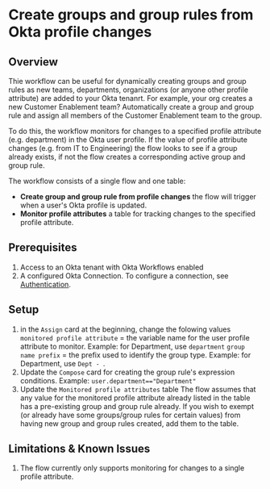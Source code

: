# Create groups and group rules from Okta profile changes

## Overview
Thie workflow can be useful for dynamically creating groups and group rules as new teams, departments, organizations (or anyone other profile attribute) are added to your Okta tenanrt. For example, your org creates a new Customer Enablement team? Automatically create a group and group rule and assign all members of the Customer Enablement team to the group.

To do this, the workflow monitors for changes to a specified profile attribute (e.g. department) in the Okta user profile. If the value of profile attribute changes (e.g. from IT to Engineering) the flow looks to see if a group already exists, if not the flow creates a corresponding active group and group rule.

The workflow consists of a single flow and one table:
- **Create group and group rule from profile changes** the flow will trigger when a user's Okta profile is updated.
- **Monitor profile attributes** a table for tracking changes to the specified profile attribute.

## Prerequisites
1. Access to an Okta tenant with Okta Workflows enabled
2. A configured Okta Connection. To configure a connection, see [Authentication](https://help.okta.com/wf/en-us/Content/Topics/Workflows/connector-reference/okta/overviews/authorization.htm).

## Setup
1. in the `Assign` card at the beginning, change the folowing values
    `monitored profile attribute` = the variable name for the user profile attribute to monitor.
        Example: for Department, use `department`
    `group name prefix` = the prefix used to identify the group type.
        Example: for Department, use `Dept - `. 
2. Update the `Compose` card for creating the group rule's expression conditions.
    Example: `user.department=="Department"`
3. Update the `Monitored profile attributes` table
    The flow assumes that any value for the monitored profile attribute already listed in the table has a pre-existing group and group rule already. If you wish to exempt (or already have some groups/group rules for certain values) from having new group and group rules created, add them to the table.

## Limitations & Known Issues
1. The flow currently only supports monitoring for changes to a single profile attribute.
